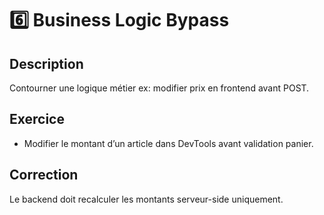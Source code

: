 # 6️⃣ Business Logic Bypass

## Description

Contourner une logique métier ex: modifier prix en frontend avant POST.

## Exercice

- Modifier le montant d’un article dans DevTools avant validation panier.

## Correction

Le backend doit recalculer les montants serveur-side uniquement.
